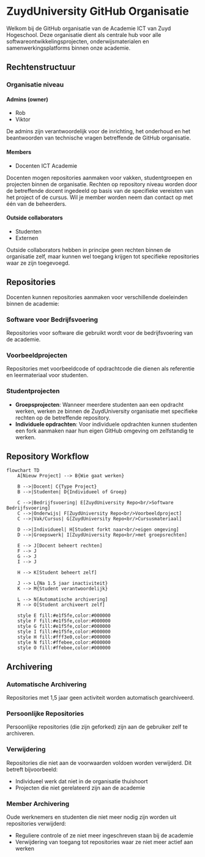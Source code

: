 # ZuydUniversity GitHub Organisatie

Welkom bij de GitHub organisatie van de Academie ICT van Zuyd Hogeschool. Deze organisatie dient als centrale hub voor alle softwareontwikkelingsprojecten, onderwijsmaterialen en samenwerkingsplatforms binnen onze academie.


## Rechtenstructuur

### Organisatie niveau

#### Admins (owner) 
- Rob
- Viktor

De admins zijn verantwoordelijk voor de inrichting, het onderhoud en het beantwoorden van technische vragen betreffende de GitHub organisatie.

#### Members
- Docenten ICT Academie

Docenten mogen repositories aanmaken voor vakken, studentgroepen en projecten binnen de organisatie. Rechten op repository niveau worden door de betreffende docent ingedeeld op basis van de specifieke vereisten van het project of de cursus. Wil je member worden neem dan contact op met één van de beheerders.

#### Outside collaborators
- Studenten
- Externen

Outside collaborators hebben in principe geen rechten binnen de organisatie zelf, maar kunnen wel toegang krijgen tot specifieke repositories waar ze zijn toegevoegd.

## Repositories

Docenten kunnen repositories aanmaken voor verschillende doeleinden binnen de academie:

### Software voor Bedrijfsvoering
Repositories voor software die gebruikt wordt voor de bedrijfsvoering van de academie.

### Voorbeeldprojecten
Repositories met voorbeeldcode of opdrachtcode die dienen als referentie en leermateriaal voor studenten.

### Studentprojecten
- **Groepsprojecten**: Wanneer meerdere studenten aan een opdracht werken, werken ze binnen de ZuydUniversity organisatie met specifieke rechten op de betreffende repository.
- **Individuele opdrachten**: Voor individuele opdrachten kunnen studenten een fork aanmaken naar hun eigen GitHub omgeving om zelfstandig te werken.

## Repository Workflow

```mermaid
flowchart TD
    A[Nieuw Project] --> B{Wie gaat werken}
    
    B -->|Docent| C{Type Project}
    B -->|Studenten| D{Individueel of Groep}
    
    C -->|Bedrijfsvoering| E[ZuydUniversity Repo<br/>Software Bedrijfsvoering]
    C -->|Onderwijs| F[ZuydUniversity Repo<br/>Voorbeeldproject]
    C -->|Vak/Cursus| G[ZuydUniversity Repo<br/>Cursusmateriaal]
    
    D -->|Individueel| H[Student forkt naar<br/>eigen omgeving]
    D -->|Groepswerk| I[ZuydUniversity Repo<br/>met groepsrechten]
    
    E --> J[Docent beheert rechten]
    F --> J
    G --> J
    I --> J
    
    H --> K[Student beheert zelf]
    
    J --> L{Na 1.5 jaar inactiviteit}
    K --> M{Student verantwoordelijk}
    
    L --> N[Automatische archivering]
    M --> O[Student archiveert zelf]
    
    style E fill:#e1f5fe,color:#000000
    style F fill:#e1f5fe,color:#000000
    style G fill:#e1f5fe,color:#000000
    style I fill:#e1f5fe,color:#000000
    style H fill:#fff3e0,color:#000000
    style N fill:#ffebee,color:#000000
    style O fill:#ffebee,color:#000000
```

## Archivering

### Automatische Archivering
Repositories met 1,5 jaar geen activiteit worden automatisch gearchiveerd.

### Persoonlijke Repositories
Persoonlijke repositories (die zijn geforked) zijn aan de gebruiker zelf te archiveren.

### Verwijdering
Repositories die niet aan de voorwaarden voldoen worden verwijderd. Dit betreft bijvoorbeeld:
- Individueel werk dat niet in de organisatie thuishoort
- Projecten die niet gerelateerd zijn aan de academie

### Member Archivering
Oude werknemers en studenten die niet meer nodig zijn worden uit repositories verwijderd:
- Reguliere controle of ze niet meer ingeschreven staan bij de academie
- Verwijdering van toegang tot repositories waar ze niet meer actief aan werken

